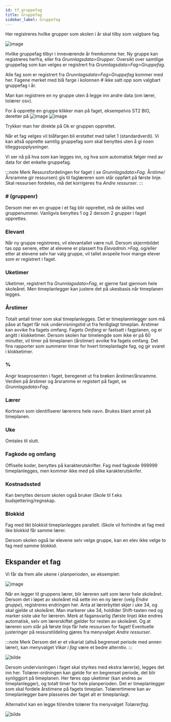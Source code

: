 ```yaml
---
id: tf_gruppefag
title: Gruppefag
sidebar_label: Gruppefag
---
```


Her registreres hvilke grupper som skolen i år skal tilby som valgbare fag. 

![image](https://github.com/BarmanHanssen/iskole/assets/80097133/3cb02c74-b401-4917-838a-df6f115ffb52)

Hvilke gruppefag tilbyr i inneværende år fremkomme her. Ny gruppe kan registreres herfra, eller fra _Grunnlagsdata>Grupper_.
Oversikt over samtlige gruppefag som kan velges er registrert fra _Grunnlagsdata>Fag>Gruppefag_.

Alle fag som er registrert fra _Grunnlagsdata>Fag>Gruppefag_ kommer med her. 
Fagene merket med blå farge i kolonnen # ikke satt opp som valgbart gruppefag i år. 

Man kan registrere en ny gruppe uten å legge inn  andre data (om lærer, tolærer osv).

For å opprette en gruppe klikker man på faget, eksempelvis ST2 BIO, deretter på ![image](https://github.com/BarmanHanssen/iskole/assets/80097133/e6ed7e2b-11a6-4cc0-80a8-dc60d13077ec)
![image](https://github.com/BarmanHanssen/iskole/assets/80097133/8c6982bb-864f-40fe-ab0a-f2aacd68132e)

Trykker man her direkte på Ok er gruppen opprettet.

Når et fag velges vil blåfargen bli erstattet med tallet 1 (standardverdi). Vi kan altså opprette samtlig gruppefag som skal benyttes uten å gi noen tilleggsopplysninger. 

Vi ser nå på hva som kan legges inn, og hva som automatisk følger med av data for det enkelte gruppefag.

:::note Merk 
Ressursfordelingen for faget ( se _Grunnlagsdata>Fag_. Årstime/Årsramme gir ressursen) gis til faglæreren som står oppført på første linje. Skal ressursen fordeles, må det korrigeres fra _Andre ressurser_. 
:::
### # (gruppenr)
Dersom mer en en gruppe i et fag blir opprettet, må de skilles ved gruppenummer. Vanligvis benyttes 1 og 2 dersom 2 grupper i faget opprettes. 

### Elevant
Når ny gruppe registreres, vil  elevantallet  være null. Dersom skjermbildet tas opp senere, etter at elevene er plassert fra _Elevadmin.>Fag_, og/eller etter at elevene selv har valg gruppe, vil tallet avspeile hvor mange elever som er registrert i faget.

### Uketimer
Uketimer, registrert fra _Grunnlagsdata>Fag_, er gjerne fast gjennom hele skoleåret. Men timeplanlegger kan justere det på ukesbasis når timeplanen legges.

### Årstimer
Totalt antall timer som skal timeplanlegges. Det er timeplanmlegger som må påse at faget får nok undervisningstid ut fra ferdiglagt timeplan. Årstimer kan avvike fra fagets omfang. Fagets _Omfang_ er fastsatt i fagplanen, og er angitt i klokketimer. Dersom skolen har timelengde som ikke er på 60 minutter, vil timer på timeplanen (årstimer) avvike fra fagets omfang. Det fins rapporter som summerer timer for hvert timeplanlagte fag, og gir svaret i klokketimer. 

### %
Angir leseprosenten i faget, beregenet ut fra brøken årstimer/årsramme. Verdien på årstimer og årsramme er registert på faget, se _Grunnlagsdata>Fag_.

### Lærer
Kortnavn som identifiserer lærerens hele navn. Brukes blant annet på timeplanen.

### Uke
Omtales til slutt.

### Fagkode og omfang
Offiselle koder, benyttes på karakterutskrifter. Fag med fagkode 999999 timeplanlegges, men kommer ikke med på slike karakterutskrifer. 

### Kostnadssted
Kan benyttes dersom skolen også bruker iSkole til f.eks budsjettering/regnskap.

### Blokkid 
Fag med likt blokkid timeplanlegges parallelt. iSkole vil forhindre at fag med like blokkid får samme lærer.

Dersom skolen også lar elevene selv velge gruppe, kan en elev ikke velge to fag med samme blokkid.


## Ekspander et fag

Vi får da frem alle ukene i planperioden, se eksemplet:

![image](https://github.com/BarmanHanssen/iskole/assets/80097133/30b601ba-5d4c-41b7-8ac6-379a3fd27845)

Når en legger til gruppens lærer, blir læreren satt som lærer hele skoleåret. Dersom det i løpet av skoleåret må sette inn en ny lærer (velg _Endre gruppe_), registreres endringen her. Anta at lærerbyttet skjer i uke 34, og skal gjelde ut skoleåret. Man markerer uke 34, holdlder Shift-tasten ned  og marker siste uke for læreren. Merk at fagansvarlig (første linje) ikke endres automatisk, selv om lærerskiftet gjelder for resten av skoleåret. Og at læreren som står på første linje får hele ressursen for faget! Eventuelle justeringer på ressurstildeling gjøres fra menyvalget _Andre ressurser_.

:::note Merk
Dersom det er et vikariat (altså begrenset periode med annen lærer), kan menyvalget _Vikar i fag_ være et bedre alterntiv.
:::

![bilde](https://user-images.githubusercontent.com/80097133/195068769-d4313ffe-b00b-47eb-8992-c21182c4d81a.png)

Dersom undervisningen i faget skal styrkes med ekstra lærer(e), legges det inn her. Tolærer-ordningen kan gjelde for en begrenset periode, det blir synliggjort på timeplanen. Her føres opp uketimer (kan endres av timeplanlegger), og totalt timer for hele planperioden. Det er timeplanlegger som skal fordele årstimene på fagets timeplan. Tolærertimene kan av timeplanlegger bare plasseres der faget alt er timeplanlagt.

Alternativt kan en legge til/endre tolærer fra menyvalget _Tolærerfag_.

![bilde](https://user-images.githubusercontent.com/80097133/146531536-c97961e5-415e-45dd-9727-5373c4f01c46.png)





